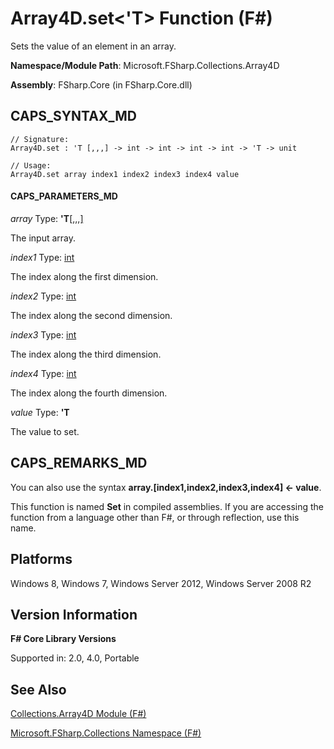 # Array4D.set<'T> Function (F#)

Sets the value of an element in an array.

**Namespace/Module Path**: Microsoft.FSharp.Collections.Array4D

**Assembly**: FSharp.Core (in FSharp.Core.dll)


## CAPS_SYNTAX_MD

```
// Signature:
Array4D.set : 'T [,,,] -> int -> int -> int -> int -> 'T -> unit

// Usage:
Array4D.set array index1 index2 index3 index4 value
```

#### CAPS_PARAMETERS_MD
*array*
Type: **'T**[[,,,]](http://msdn.microsoft.com/en-us/library/e957316d-b2e0-4f04-ac4c-426d4f38a968)


The input array.


*index1*
Type: [int](http://msdn.microsoft.com/en-us/library/025d5455-3622-4ea5-9573-3ecbd4ee1375)


The index along the first dimension.


*index2*
Type: [int](http://msdn.microsoft.com/en-us/library/025d5455-3622-4ea5-9573-3ecbd4ee1375)


The index along the second dimension.


*index3*
Type: [int](http://msdn.microsoft.com/en-us/library/025d5455-3622-4ea5-9573-3ecbd4ee1375)


The index along the third dimension.


*index4*
Type: [int](http://msdn.microsoft.com/en-us/library/025d5455-3622-4ea5-9573-3ecbd4ee1375)


The index along the fourth dimension.


*value*
Type: **'T**


The value to set.




## CAPS_REMARKS_MD
You can also use the syntax **array.[index1,index2,index3,index4] &lt;- value**.

This function is named **Set** in compiled assemblies. If you are accessing the function from a language other than F#, or through reflection, use this name.


## Platforms
Windows 8, Windows 7, Windows Server 2012, Windows Server 2008 R2


## Version Information
**F# Core Library Versions**

Supported in: 2.0, 4.0, Portable




## See Also
[Collections.Array4D Module &#40;F&#35;&#41;](Collections.Array4D+Module+%28F%23%29.md)

[Microsoft.FSharp.Collections Namespace &#40;F&#35;&#41;](Microsoft.FSharp.Collections+Namespace+%28F%23%29.md)

